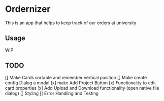 # Ordernizer

This is an app that helps to keep track of our orders at university

## Usage

WIP

## TODO

[] Make Cards sortable and remember vertical position
[] Make create config Dialog a modal
[x] make Add Project Button
[x] Functionality to edit card properties
[x] Add Upload and Download functionality (open native file dialog)
[] Styling
[] Error Handling and Testing
